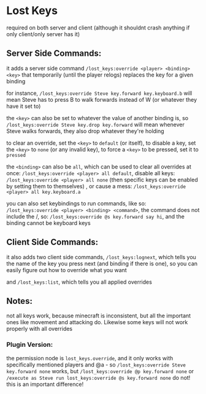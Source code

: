 # Lost Keys

required on both server and client (although it shouldnt crash anything if only client/only server has it)

## Server Side Commands:

it adds a server side command `/lost_keys:override <player> <binding> <key>` that temporarily (until the player relogs) replaces the key for a given binding

for instance, `/lost_keys:override Steve key.forward key.keyboard.b` will mean Steve has to press B to walk forwards instead of W (or whatever they have it set to)

the `<key>` can also be set to whatever the value of another binding is, so `/lost_keys:override Steve key.drop key.forward` will mean whenever Steve walks forwards, they also drop whatever they're holding

to clear an override, set the `<key>` to `default` (or itself), to disable a key, set the `<key>` to `none` (or any invalid key), to force a `<key>` to be pressed, set it to `pressed`

the `<binding>` can also be `all`, which can be used to clear all overrides at once: `/lost_keys:override <player> all default`, disable all keys: `/lost_keys:override <player> all none` (then specific keys can be enabled by setting them to themselves) , or cause a mess: `/lost_keys:override <player> all key.keyboard.a`

you can also set keybindings to run commands, like so: `/lost_keys:override <player> <binding> <command>`, the command does not include the /, so: `/lost_keys:override @s key.forward say hi`, and the binding cannot be keyboard keys

## Client Side Commands:

it also adds two client side commands, `/lost_keys:lognext`, which tells you the name of the key you press next (and binding if there is one), so you can easily figure out how to override what you want

and `/lost_keys:list`, which tells you all applied overrides

## Notes:

not all keys work, because minecraft is inconsistent, but all the important ones like movement and attacking do. Likewise some keys will not work properly with all overrides

### Plugin Version:
the permission node is `lost_keys.override`, and it only works with specifically mentioned players and @a - so `/lost_keys:override Steve key.forward none` works, but `/lost_keys:override @p key.forward none` or `/execute as Steve run lost_keys:override @s key.forward none` do not! this is an important difference!
